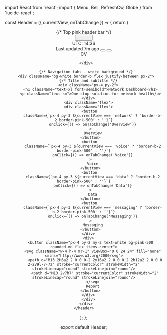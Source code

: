 import React from 'react';
import { Menu, Bell, RefreshCw, Globe } from 'lucide-react';

const Header = ({ currentView, onTabChange }) => {
  return (
    <header>
      {/* Top pink header bar */}
      <div className="bg-pink-500 text-white shadow">
        <div className="flex items-center justify-between px-4 py-2">
          <div className="flex items-center">
            <button className="p-2">
              <Menu size={20} />
            </button>
          </div>
          <div className="flex items-center justify-center">
            <Globe size={18} className="mr-2" />
            <span>UTC: 14:36</span>
          </div>
          <div className="flex items-center">
            <span className="mr-4 text-sm">Last updated 7m ago</span>
            <button className="p-2">
              <RefreshCw size={18} />
            </button>
            <button className="p-2">
              <Bell size={18} />
            </button>
            <div className="ml-2 w-8 h-8 rounded-full bg-gray-200 flex items-center justify-center text-gray-700">
              CV
            </div>
          </div>
        </div>

        
      </div>
      
      {/* Navigation tabs - white background */}
      <div className="bg-white border-b flex justify-between px-2">
        {/* Title and subtitle */}
        <div className="px-4 py-2">
          <h1 className="text-xl font-semibold">Network Dashboard</h1>
          <p className="text-sm">One stop solution for network health</p>
        </div>
        <div className='flex'>
        <div className="flex">
          <button 
            className={`px-4 py-3 ${currentView === 'network' ? 'border-b-2 border-pink-500' : ''}`}
            onClick={() => onTabChange('Overview')}
          >
            Overview
          </button>
          <button 
            className={`px-4 py-3 ${currentView === 'voice' ? 'border-b-2 border-pink-500' : ''}`}
            onClick={() => onTabChange('Voice')}
          >
            Voice
          </button>
          <button 
            className={`px-4 py-3 ${currentView === 'data' ? 'border-b-2 border-pink-500' : ''}`}
            onClick={() => onTabChange('Data')}
          >
            Data
          </button>
          <button 
            className={`px-4 py-3 ${currentView === 'messaging' ? 'border-b-2 border-pink-500' : ''}`}
            onClick={() => onTabChange('Messaging')}
          >
            Messaging
          </button>
        </div>
        <div>
          <button className="px-4 py-2 my-2 text-white bg-pink-500 rounded-md flex items-center">
            <svg className="w-4 h-4 mr-1" viewBox="0 0 24 24" fill="none" xmlns="http://www.w3.org/2000/svg">
              <path d="M13 2H6a2 2 0 0 0-2 2v16a2 2 0 0 0 2 2h12a2 2 0 0 0 2-2V9l-7-7z" stroke="currentColor" strokeWidth="2" strokeLinecap="round" strokeLinejoin="round"/>
              <path d="M13 2v7h7" stroke="currentColor" strokeWidth="2" strokeLinecap="round" strokeLinejoin="round"/>
            </svg>
            Report
          </button>
        </div>
        </div>
      </div>
    </header>
  );
};

export default Header;
